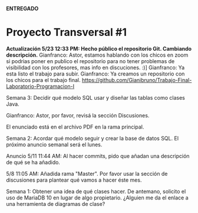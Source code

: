 **ENTREGADO**

# Proyecto Transversal #1
**Actualización 5/23 12:33 PM: Hecho público el repositorio Git. Cambiando descripción.**
Gianfranco: Astor, estamos hablando con los chicos en zoom si podrias poner en publico el repositorio para no tener problemas de visibilidad con los profesores, mas info en discuciones. :)]
Gianfranco: Ya esta listo el trabajo para subir.
Gianfranco: Ya creamos un repositorio con los chicos para el trabajo final. https://github.com/Gianibruno/Trabajo-Final-Laboratorio-Programacion-I

Semana 3: Decidir qué modelo SQL usar y diseñar las tablas como clases Java.

Gianfranco: Astor, por favor, revisá la sección Discusiones.

El enunciado está en el archivo PDF en la rama principal.

Semana 2: Acordar qué modelo seguir y crear la base de datos SQL.
El próximo anuncio semanal será el lunes.

Anuncio 5/11 11:44 AM: Al hacer commits, pido que añadan una descripción de qué se ha añadido.

5/8 11:05 AM: Añadida rama "Master".
Por favor usar la sección de discusiones para plantear qué vamos a hacer éste mes.

Semana 1: Obtener una idea de qué clases hacer.
De antemano, solicito el uso de MariaDB 10 en lugar de algo propietario.
¿Alguien me da el enlace a una herramienta de diagramas de clase?
